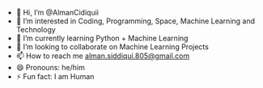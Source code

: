 - 👋 Hi, I’m @AlmanCidiquii
- 👀 I’m interested in Coding, Programming, Space, Machine Learning and Technology
- 🌱 I’m currently learning Python + Machine Learning
- 💞️ I’m looking to collaborate on Machine Learning Projects
- 📫 How to reach me alman.siddiqui.805@gmail.com
- 😄 Pronouns: he/him
- ⚡ Fun fact: I am Human

<!---
AlmanCidiquii/AlmanCidiquii is a ✨ special ✨ repository because its `README.md` (this file) appears on your GitHub profile.
You can click the Preview link to take a look at your changes.
--->
